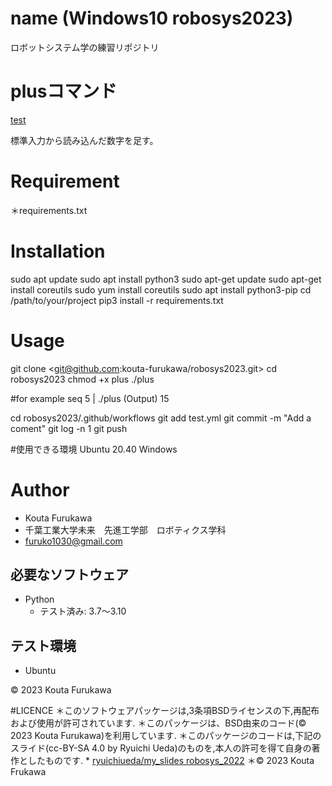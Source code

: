 # name (Windows10 robosys2023)
ロボットシステム学の練習リポジトリ


# plusコマンド
[test](https://github.com/kouta-furukawa/robosys2023/actions/workflows/test.yml/badge.svg)

標準入力から読み込んだ数字を足す。

# Requirement
＊requirements.txt

# Installation
sudo apt update
sudo apt install python3
sudo apt-get update
sudo apt-get install coreutils
sudo yum install coreutils
sudo apt install python3-pip 
cd /path/to/your/project
pip3 install -r requirements.txt

# Usage
git clone <git@github.com:kouta-furukawa/robosys2023.git>
cd robosys2023
chmod +x plus
./plus

#for example
seq 5 | ./plus 
(Output) 15

cd robosys2023/.github/workflows
git add test.yml
git commit -m "Add a coment"
git log -n 1
git push

#使用できる環境
Ubuntu 20.40 Windows 


# Author
* Kouta Furukawa
* 千葉工業大学未来　先進工学部　ロボティクス学科
* furuko1030@gmail.com



## 必要なソフトウェア
* Python
  * テスト済み: 3.7〜3.10

## テスト環境
* Ubuntu

© 2023 Kouta Furukawa

#LICENCE
＊このソフトウェアパッケージは,3条項BSDライセンスの下,再配布および使用が許可されています.
＊このパッケージは、BSD由来のコード(©　2023 Kouta Furukawa)を利用しています.
＊このパッケージのコードは,下記のスライド(cc-BY-SA 4.0 by Ryuichi Ueda)のものを,本人の許可を得て自身の著作としたものです.
    * [ryuichiueda/my_slides robosys_2022](https://github.com/ryuichiueda/my_slides/tree/master/robosys2022)
＊© 2023 Kouta Frukawa 
